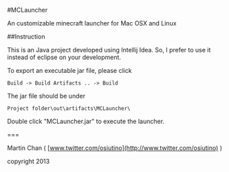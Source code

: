 #MCLauncher

An customizable minecraft launcher for Mac OSX and Linux


##Instruction

This is an Java project developed using Intellij Idea. So, I prefer to use it instead of eclipse on your development.

To export an executable jar file, please click 

	Build -> Build Artifacts .. -> Build
	
The jar file should be under 
	
	Project folder\out\artifacts\MCLauncher\

Double click "MCLauncher.jar" to execute the launcher.

===

Martin Chan ( [www.twitter.com/osiutino](http://www.twitter.com/osiutino) )

copyright 2013
